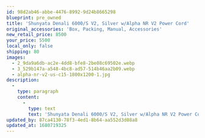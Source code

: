 ```yaml
---
id: 98d2ab46-abbe-4476-8992-9d24b8665298
blueprint: pre_owned
title: 'Shunyata Denali 6000/S V2, Silver w/Alpha NR V2 Power Cord'
original_accessories: 'Box, Packing, Manual, Accessories'
new_retail_price: 8500
your_price: 5500
local_only: false
shipping: 80
images:
  - 2_9da9a6db-ac2e-4dd8-bfe8-2be08c69502e.webp
  - 3_529b147a-a548-4bc8-ad57-514b46aa2b09.webp
  - alpha-nr-v2-us-c15-1800x1200-1.jpg
description:
  -
    type: paragraph
    content:
      -
        type: text
        text: 'Shunyata Denali 6000/S V2, Silver w/Alpha NR V2 Power Cord. Unit is in like-new condition with original box, packing and accessories. Package sold as new for $8,500.00'
updated_by: 87ca4130-78f3-4ed1-8b64-aa552d3d08a8
updated_at: 1680719325
---
```

